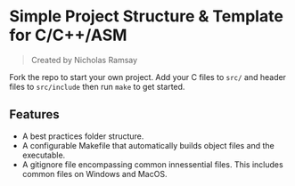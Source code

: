 # Simple Project Structure & Template for C/C++/ASM
> Created by Nicholas Ramsay

Fork the repo to start your own project.
Add your C files to `src/` and header files to `src/include` then run `make` to get started.

## Features
- A best practices folder structure.
- A configurable Makefile that automatically builds object files and the executable.
- A gitignore file encompassing common innessential files. This includes common files on Windows and MacOS.